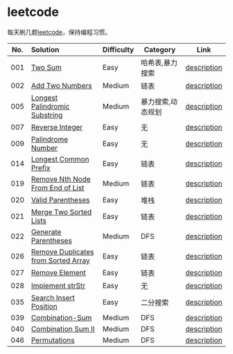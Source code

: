 # leetcode

每天刷几题[leetcode](https://leetcode.com/problemset/all/)，保持编程习惯。

|No.|Solution|Difficulty|Category|Link|
|:-:|:--|:--|---|:-:|
|001|[Two Sum][001in]|Easy|哈希表,暴力搜索|[description][001out]|
|002|[Add Two Numbers][002in]|Medium|链表|[description][002out]|
|005|[Longest Palindromic Substring][005in]|Medium|暴力搜索,动态规划|[description][005out]|
|007|[Reverse Integer][007in]|Easy|无|[description][007out]|
|009|[Palindrome Number][009in]|Easy|无|[description][009out]|
|014|[Longest Common Prefix][014in]|Easy|链表|[description][014out]|
|019|[Remove Nth Node From End of List][019in]|Medium|链表|[description][019out]|
|020|[Valid Parentheses][020in]|Easy|堆栈|[description][020out]|
|021|[Merge Two Sorted Lists][021in]|Easy|链表|[description][021out]|
|022|[Generate Parentheses][022in]|Medium|DFS|[description][022out]|
|026|[Remove Duplicates from Sorted Array][026in]|Easy|链表|[description][026out]|
|027|[Remove Element][027in]|Easy|链表|[description][027out]|
|028|[Implement strStr][028in]|Easy|无|[description][028out]|
|035|[Search Insert Position][035in]|Easy|二分搜索|[description][035out]|
|039|[Combination-Sum][039in]|Medium|DFS|[description][039out]|
|040|[Combination Sum II][040in]|Medium|DFS|[description][040out]|
|046|[Permutations][046in]|Medium|DFS|[description][046out]|

[001in]:  001-Two-Sum
[001out]: https://leetcode.com/problems/two-sum/description/
[002in]:  002-Add-Two-Numbers
[002out]: https://leetcode.com/problems/add-two-numbers/description/
[005in]:  005-Longest-Palindromic-Substring
[005out]: https://leetcode.com/problems/Longest-Palindromic-Substring/description/
[007in]:  007-Reverse-Integer
[007out]: https://leetcode.com/problems/Reverse-Integer/description/
[009in]:  009-Palindrome-Number
[009out]: https://leetcode.com/problems/Palindrome-Number/description/
[014in]:  014-Longest-Common-Prefix
[014out]: https://leetcode.com/problems/014-Longest-Common-Prefix/description/
[019in]:  019-Remove-Nth-Node-From-End-of-List
[019out]: https://leetcode.com/problems/019-Remove-Nth-Node-From-End-of-List/description/
[020in]:  020-Valid-Parentheses
[020out]: https://leetcode.com/problems/020-Valid-Parentheses/description/
[021in]:  021-Merge-Two-Sorted-Lists
[021out]: https://leetcode.com/problems/021-Merge-Two-Sorted-Lists/description/
[022in]:  022-Generate-Parentheses
[022out]: https://leetcode.com/problems/022-Generate-Parentheses/description/
[026in]:  026-Remove-Duplicates-from-Sorted-Array
[026out]: https://leetcode.com/problems/026-Remove-Duplicates-from-Sorted-Array/description/
[027in]:  027-Remove-Element
[027out]: https://leetcode.com/problems/027-Remove-Element/description/
[028in]:  028-Implement-strStr
[028out]: https://leetcode.com/problems/028-Implement-strStr/description/
[035in]:  035-Search-Insert-Position
[035out]: https://leetcode.com/problems/035-Search-Insert-Position/description/
[039in]:  039-Combination-Sum
[039out]: https://leetcode.com/problems/039-Combination-Sum/description/
[040in]:  040-Combination-Sum-II
[040out]: https://leetcode.com/problems/040-Combination-Sum-II/description/
[046in]:  046-Permutations
[046out]: https://leetcode.com/problems/046-Permutations/description/


